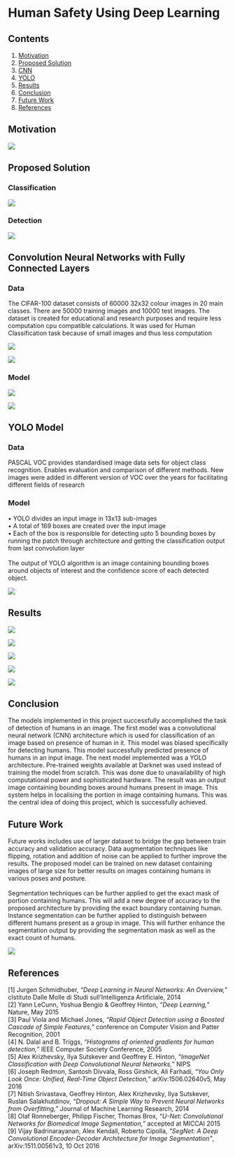 # Human Safety Using Deep Learning

## Contents

1. [Motivation](#Motivation)
2. [Proposed Solution](#Proposed-Solution)
3. [CNN](#Convolution-Neural-Networks-with-Fully-Connected-Layers)
4. [YOLO](#YOLO-Model)
5. [Results](#Results)
6. [Conclusion](#Conclusion)
7. [Future Work](#Future)
8. [References](#References)

## Motivation

<p align="Centre">
	<img src="Images/whd.jpg" />
</p>

## Proposed Solution

### Classification

<p align="Centre">
	<img src="Images/cnn1.jpg" />
</p>

### Detection

<p align="Centre">
	<img src="Images/yolo2.jpg" />
</p>

## Convolution Neural Networks with Fully Connected Layers

### Data

The CIFAR-100 dataset consists of 60000 32x32 colour images in 20 main classes. There are 50000 training images and 10000 test images. The dataset is created for educational and research purposes and require less computation cpu compatible calculations. It was used for Human Classification task because of small images and thus less computation

<p align="Centre">
	<img src="Images/cnn5.jpg" />
</p>

<p align="Centre">
	<img src="Images/cnn3.jpg" />
</p>

### Model

<p align="Centre">
	<img src="Images/cnn2.jpg" />
</p>

<p align="Centre">
	<img src="Images/cnn4.jpg" />
</p>

## YOLO Model

### Data

PASCAL VOC provides standardised image data sets for object class recognition. Enables evaluation and comparison of different methods. New images were added in different version of VOC over the years for facilitating different fields of research

### Model

• YOLO divides an input image in 13x13 sub-images<br />
• A total of 169 boxes are created over the input image<br />
• Each of the box is responsible for detecting upto 5 bounding boxes by running the patch through architecture and getting the classification output from last convolution layer
<br /><br />
The output of YOLO algorithm is an image containing bounding boxes around objects of interest and the confidence score of each detected object.
<br />
<p align="Centre">
	<img src="Images/yolo1.jpg" />
</p>

## Results

<p align="Centre">
	<img src="Images/ro.jpg" />
</p>

<p align="Centre">
	<img src="Images/r3.jpg" />
</p>

<p align="Centre">
	<img src="Images/r4.jpg" />
</p>

<p align="Centre">
	<img src="Images/r1.jpg" />
</p>

<p align="Centre">
	<img src="Images/r2.jpg" />
</p>

## Conclusion

The models implemented in this project successfully accomplished the task of detection of humans in an image. The first model was a convolutional neural network (CNN) architecture which is used for classification of an image based on presence of human in it. This model was biased specifically for detecting humans. This model successfully predicted presence of humans in an input image. The next model implemented was a YOLO architecture. Pre-trained weights available at Darknet was used instead of training the model from scratch. This was done due to unavailability of high computational power and sophisticated hardware. The result was an output image containing bounding boxes around humans present in image. This system helps in localising the portion in image containing humans. This was the central idea of doing this project, which is successfully achieved.

## Future Work

Future works includes use of larger dataset to bridge the gap between train accuracy and validation accuracy. Data augmentation techniques like flipping, rotation and addition of noise can be applied to further improve the results. The proposed model can be trained on new dataset containing images of large size for better results on images containing humans in various poses and posture.<br /><br />
Segmentation techniques can be further applied to get the exact mask of portion containing humans. This will add a new degree of accuracy to the proposed architecture by providing the exact boundary containing human. Instance segmentation can be further applied to distinguish between different humans present as a group in image. This will further enhance the segmentation output by providing the segmentation mask as well as the exact count of humans.
<p align="Centre">
	<img src="Images/fw.jpg" />
</p>

## References

[1]	Jurgen Schmidhuber, *“Deep Learning in Neural Networks: An Overview,”* cIstituto Dalle Molle di Studi sull’Intelligenza Artificiale, 2014<br />
[2]	Yann LeCunn, Yoshua Bengio & Geoffrey Hinton, *“Deep Learning,”* Nature, May 2015<br />
[3]	Paul Viola and Michael Jones, *“Rapid Object Detection using a Boosted Cascade of Simple Features,”* conference on Computer Vision and Patter Recognition, 2001<br />
[4]	N. Dalal and B. Triggs, *“Histograms of oriented gradients for human detection,”* IEEE Computer Society Conference, 2005<br />
[5]	Alex Krizhevsky, Ilya Sutskever and Geoffrey E. Hinton, *“ImageNet Classification with Deep Convolutional Neural Networks,”* NIPS<br />
[6]	Joseph Redmon, Santosh Divvala, Ross Girshick, Ali Farhadi, *“You Only Look Once: Unified, Real-Time Object Detection,”* arXiv:1506.02640v5, May 2016<br />
[7]	Nitish Srivastava, Geoffrey Hinton, Alex Krizhevsky, Ilya Sutskever, Ruslan Salakhutdinov, *“Dropout: A Simple Way to Prevent Neural Networks from Overfitting,”* Journal of Machine Learning Research, 2014<br />
[8]	Olaf Ronneberger, Philipp Fischer, Thomas Brox, *“U-Net: Convolutional Networks for Biomedical Image Segmentation,”* accepted at MICCAI 2015<br />
[9] Vijay Badrinarayanan, Alex Kendall, Roberto Cipolla, *"SegNet: A Deep Convolutional Encoder-Decoder Architecture for Image Segmentation"*, arXiv:1511.00561v3, 10 Oct 2016